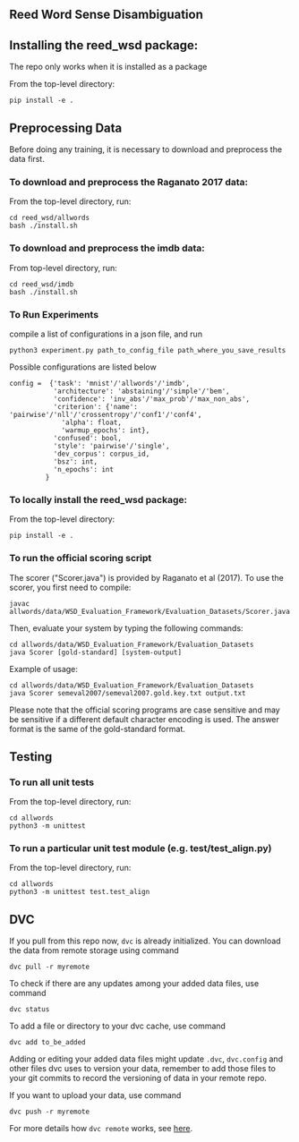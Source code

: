 Reed Word Sense Disambiguation
------------------------------

## Installing the reed_wsd package:
The repo only works when it is installed as a package

From the top-level directory:

    pip install -e .

## Preprocessing Data
Before doing any training, it is necessary to download and preprocess the data first.
### To download and preprocess the Raganato 2017 data:

From the top-level directory, run:

    cd reed_wsd/allwords
    bash ./install.sh

### To download and preprocess the imdb data:

From top-level directory, run:

    cd reed_wsd/imdb
    bash ./install.sh

### To Run Experiments
compile a list of configurations in a json file, and run
    
    python3 experiment.py path_to_config_file path_where_you_save_results

Possible configurations are listed below

    config =  {'task': 'mnist'/'allwords'/'imdb',
               'architecture': 'abstaining'/'simple'/'bem',
               'confidence': 'inv_abs'/'max_prob'/'max_non_abs',
               'criterion': {'name': 'pairwise'/'nll'/'crossentropy'/'conf1'/'conf4',
			     'alpha': float,
			     'warmup_epochs': int},
               'confused': bool,
               'style': 'pairwise'/'single',
               'dev_corpus': corpus_id,
               'bsz': int,
               'n_epochs': int
             }

### To locally install the reed_wsd package:

From the top-level directory:

    pip install -e .

### To run the official scoring script

The scorer ("Scorer.java") is provided by Raganato et al (2017).
To use the scorer, you first need to compile:

	javac allwords/data/WSD_Evaluation_Framework/Evaluation_Datasets/Scorer.java

Then, evaluate your system by typing the following commands: 

    cd allwords/data/WSD_Evaluation_Framework/Evaluation_Datasets
    java Scorer [gold-standard] [system-output]

Example of usage:

	cd allwords/data/WSD_Evaluation_Framework/Evaluation_Datasets
	java Scorer semeval2007/semeval2007.gold.key.txt output.txt

Please note that the official scoring programs are case sensitive and may be
sensitive if a different default character encoding is used.  The answer
format is the same of the gold-standard format. 

## Testing
### To run all unit tests

From the top-level directory, run: 
    
    cd allwords
    python3 -m unittest

### To run a particular unit test module (e.g. test/test_align.py)

From the top-level directory, run:

    cd allwords
    python3 -m unittest test.test_align
    
## DVC

If you pull from this repo now, `dvc` is already initialized.
You can download the data from remote storage using command

	dvc pull -r myremote

To check if there are any updates among your added data files, use command

	dvc status

To add a file or directory to your dvc cache, use command

	dvc add to_be_added

Adding or editing your added data files might update `.dvc`, `dvc.config` and other
files dvc uses to version your data, remember to add those files to your git commits
to record the versioning of data in your remote repo.

If you want to upload your data, use command

	dvc push -r myremote

For more details how `dvc remote` works, see [here](https://dvc.org/doc/command-reference/remote#remote).

    
